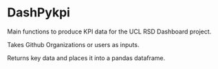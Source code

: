 # DashPykpi

Main functions to produce KPI data for the UCL RSD Dashboard project.

Takes Github Organizations or users as inputs.

Returns key data and places it into a pandas dataframe.
